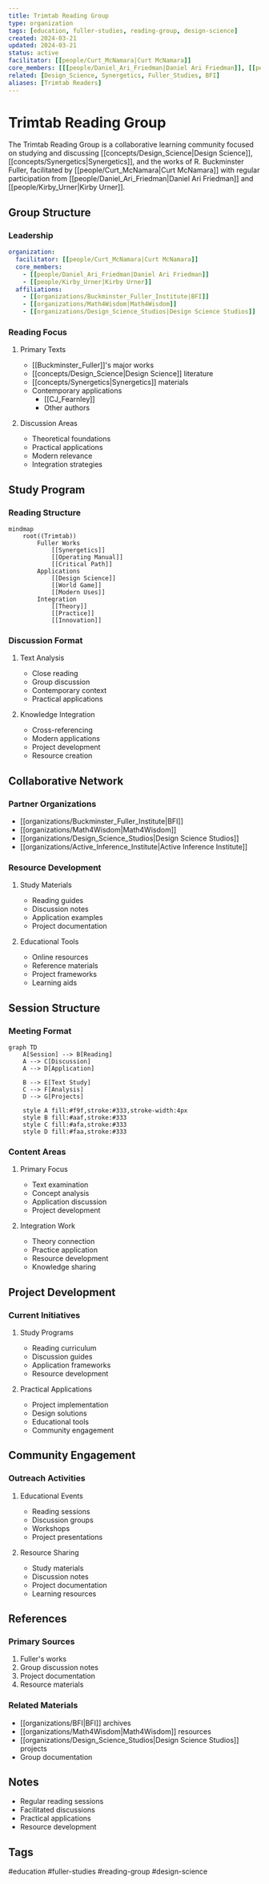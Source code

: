 ```yaml
---
title: Trimtab Reading Group
type: organization
tags: [education, fuller-studies, reading-group, design-science]
created: 2024-03-21
updated: 2024-03-21
status: active
facilitator: [[people/Curt_McNamara|Curt McNamara]]
core_members: [[[people/Daniel_Ari_Friedman|Daniel Ari Friedman]], [[people/Kirby_Urner|Kirby Urner]]]
related: [Design_Science, Synergetics, Fuller_Studies, BFI]
aliases: [Trimtab Readers]
---
```


# Trimtab Reading Group

The Trimtab Reading Group is a collaborative learning community focused on studying and discussing [[concepts/Design_Science|Design Science]], [[concepts/Synergetics|Synergetics]], and the works of R. Buckminster Fuller, facilitated by [[people/Curt_McNamara|Curt McNamara]] with regular participation from [[people/Daniel_Ari_Friedman|Daniel Ari Friedman]] and [[people/Kirby_Urner|Kirby Urner]].

## Group Structure

### Leadership
```yaml
organization:
  facilitator: [[people/Curt_McNamara|Curt McNamara]]
  core_members:
    - [[people/Daniel_Ari_Friedman|Daniel Ari Friedman]]
    - [[people/Kirby_Urner|Kirby Urner]]
  affiliations:
    - [[organizations/Buckminster_Fuller_Institute|BFI]]
    - [[organizations/Math4Wisdom|Math4Wisdom]]
    - [[organizations/Design_Science_Studios|Design Science Studios]]
```

### Reading Focus
1. Primary Texts
   - [[Buckminster_Fuller]]'s major works
   - [[concepts/Design_Science|Design Science]] literature
   - [[concepts/Synergetics|Synergetics]] materials
   - Contemporary applications
	   - [[CJ_Fearnley]]
	   - Other authors

2. Discussion Areas
   - Theoretical foundations
   - Practical applications
   - Modern relevance
   - Integration strategies

## Study Program

### Reading Structure
```mermaid
mindmap
    root((Trimtab))
        Fuller Works
            [[Synergetics]]
            [[Operating Manual]]
            [[Critical Path]]
        Applications
            [[Design Science]]
            [[World Game]]
            [[Modern Uses]]
        Integration
            [[Theory]]
            [[Practice]]
            [[Innovation]]
```

### Discussion Format
1. Text Analysis
   - Close reading
   - Group discussion
   - Contemporary context
   - Practical applications

2. Knowledge Integration
   - Cross-referencing
   - Modern applications
   - Project development
   - Resource creation

## Collaborative Network

### Partner Organizations
- [[organizations/Buckminster_Fuller_Institute|BFI]]
- [[organizations/Math4Wisdom|Math4Wisdom]]
- [[organizations/Design_Science_Studios|Design Science Studios]]
- [[organizations/Active_Inference_Institute|Active Inference Institute]]

### Resource Development
1. Study Materials
   - Reading guides
   - Discussion notes
   - Application examples
   - Project documentation

2. Educational Tools
   - Online resources
   - Reference materials
   - Project frameworks
   - Learning aids

## Session Structure

### Meeting Format
```mermaid
graph TD
    A[Session] --> B[Reading]
    A --> C[Discussion]
    A --> D[Application]
    
    B --> E[Text Study]
    C --> F[Analysis]
    D --> G[Projects]
    
    style A fill:#f9f,stroke:#333,stroke-width:4px
    style B fill:#aaf,stroke:#333
    style C fill:#afa,stroke:#333
    style D fill:#faa,stroke:#333
```

### Content Areas
1. Primary Focus
   - Text examination
   - Concept analysis
   - Application discussion
   - Project development

2. Integration Work
   - Theory connection
   - Practice application
   - Resource development
   - Knowledge sharing

## Project Development

### Current Initiatives
1. Study Programs
   - Reading curriculum
   - Discussion guides
   - Application frameworks
   - Resource development

2. Practical Applications
   - Project implementation
   - Design solutions
   - Educational tools
   - Community engagement

## Community Engagement

### Outreach Activities
1. Educational Events
   - Reading sessions
   - Discussion groups
   - Workshops
   - Project presentations

2. Resource Sharing
   - Study materials
   - Discussion notes
   - Project documentation
   - Learning resources

## References

### Primary Sources
1. Fuller's works
2. Group discussion notes
3. Project documentation
4. Resource materials

### Related Materials
- [[organizations/BFI|BFI]] archives
- [[organizations/Math4Wisdom|Math4Wisdom]] resources
- [[organizations/Design_Science_Studios|Design Science Studios]] projects
- Group documentation

## Notes
- Regular reading sessions
- Facilitated discussions
- Practical applications
- Resource development

## Tags
#education #fuller-studies #reading-group #design-science 